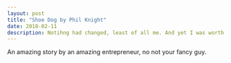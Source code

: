 ```yaml
---
layout: post
title: "Shoe Dog by Phil Knight"
date: 2018-02-11
description: Notihng had changed, least of all me. And yet I was worth $178 million.
---
```


An amazing story by an amazing entrepreneur, no not your fancy guy.

